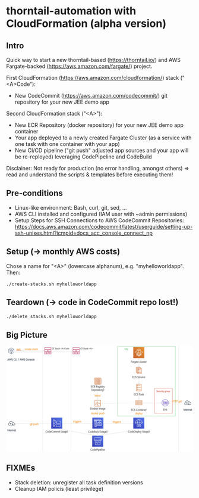 # thorntail-automation with CloudFormation (alpha version)

## Intro

Quick way to start a new thorntail-based (https://thorntail.io/) and AWS Fargate-backed (https://aws.amazon.com/fargate/) project.

First CloudFormation (https://aws.amazon.com/cloudformation/) stack ("&lt;A>Code"):
- New CodeCommit (https://aws.amazon.com/codecommit/) git repository for your new JEE demo app

Second CloudFormation stack  ("&lt;A>"):
- New ECR Repository (docker repository) for your new JEE demo app container
- Your app deployed to a newly created Fargate Cluster (as a service with one task with one container with your app)
- New CI/CD pipeline ("git push" adjusted app sources and your app will be re-reployed) leveraging CodePipeline and CodeBuild

Disclainer: Not ready for production (no error handling, amongst others) => read and understand the scripts & templates before executing them!

## Pre-conditions

- Linux-like environment: Bash, curl, git, sed, ...
- AWS CLI installed and configured (IAM user with ~admin permissions)
- Setup Steps for SSH Connections to AWS CodeCommit Repositories: https://docs.aws.amazon.com/codecommit/latest/userguide/setting-up-ssh-unixes.html?icmpid=docs_acc_console_connect_np

## Setup (-> monthly AWS costs)

Chose a name for "&lt;A>" (lowercase alphanum), e.g. "myhelloworldapp". Then:

    ./create-stacks.sh myhelloworldapp

## Teardown (-> code in CodeCommit repo lost!)

    ./delete_stacks.sh myhelloworldapp

## Big Picture

![overview](./overview.png)

## FIXMEs

- Stack deletion: unregister all task definition versions
- Cleanup IAM policis (least privilege)

